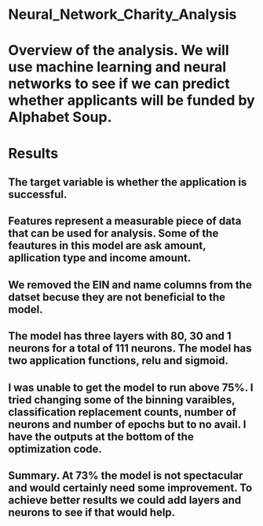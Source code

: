# Neural_Network_Charity_Analysis
# Overview of the analysis. We will use machine learning and neural networks to see if we can predict whether applicants will be funded by Alphabet Soup.
# Results 
## The target variable is whether the application is successful.
## Features represent a measurable piece of data that can be used for analysis. Some of the feautures in this model are ask amount, apllication type and income amount.
## We removed the EIN and name columns from the datset becuse they are not beneficial to the model.
## The model has three layers with 80, 30 and 1 neurons for a total of 111 neurons. The model has two application functions, relu and sigmoid.
## I was unable to get the model to run above 75%. I tried changing some of the binning varaibles, classification replacement counts, number of neurons and number of epochs but to no avail. I have the outputs at the bottom of the optimization code.
## Summary. At 73% the model is not spectacular and would certainly need some improvement. To achieve better results we could add layers and neurons to see if that would help.
